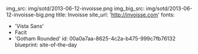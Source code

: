 img_src: img/sotd/2013-06-12-invoisse.png
img_big_src: img/sotd/2013-06-12-invoisse-big.png
title: Invoisse
site_url: 'http://invoisse.com'
fonts:
  - 'Vista Sans'
  - Facit
  - 'Gotham Rounded'
id: 00a0a7aa-8625-4c2a-b475-999c7fb76132
blueprint: site-of-the-day
